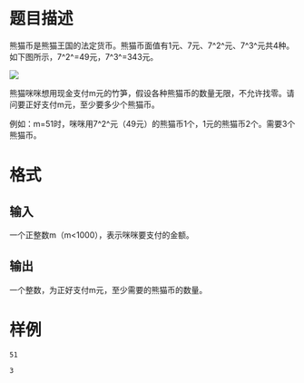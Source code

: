 # 题目描述

熊猫币是熊猫王国的法定货币。熊猫币面值有1元、7元、7^2^元、7^3^元共4种。如下图所示，7​^2^​=49元，7​^3^​=343元。

![](https://cspoj.com/upload/cspoj.com/20240219//3112_1_20240219161345_49118.png)

熊猫咪咪想用现金支付m元的竹笋，假设各种熊猫币的数量无限，不允许找零。请问要正好支付m元，至少要多少个熊猫币。

例如：m=51时，咪咪用7^2^元（49元）的熊猫币1个，1元的熊猫币2个。需要3个熊猫币。

# 格式

## 输入

一个正整数m（m<1000），表示咪咪要支付的金额。

## 输出

一个整数，为正好支付m元，至少需要的熊猫币的数量。

# 样例

```input1
51
```

```output1
3
```
